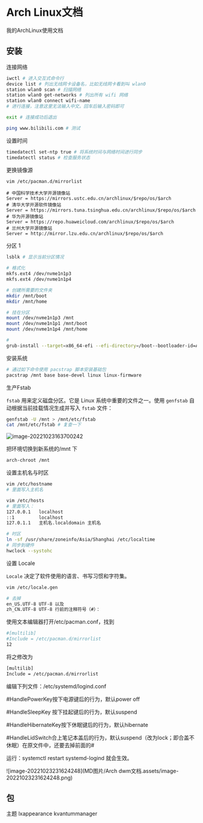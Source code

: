 # Arch Linux文档

我的ArchLinux使用文档



## 安装

连接网络

```bash
iwctl # 进入交互式命令行
device list # 列出无线网卡设备名，比如无线网卡看到叫 wlan0
station wlan0 scan # 扫描网络
station wlan0 get-networks # 列出所有 wifi 网络
station wlan0 connect wifi-name 
# 进行连接，注意这里无法输入中文。回车后输入密码即可

exit # 连接成功后退出

ping www.bilibili.com # 测试
```

设置时间

```bash
timedatectl set-ntp true # 将系统时间与网络时间进行同步
timedatectl status # 检查服务状态
```

更换镜像源

```bash
vim /etc/pacman.d/mirrorlist
```

```properties
# 中国科学技术大学开源镜像站
Server = https://mirrors.ustc.edu.cn/archlinux/$repo/os/$arch 
# 清华大学开源软件镜像站
Server = https://mirrors.tuna.tsinghua.edu.cn/archlinux/$repo/os/$arch
# 华为开源镜像站
Server = https://repo.huaweicloud.com/archlinux/$repo/os/$arch 
# 兰州大学开源镜像站
Server = http://mirror.lzu.edu.cn/archlinux/$repo/os/$arch 
```



分区 1

```bash
lsblk # 显示当前分区情况

# 格式化
mkfs.ext4 /dev/nvme1n1p3
mkfs.ext4 /dev/nvme1n1p4

# 创建所需要的文件夹
mkdir /mnt/boot
mkdir /mnt/home

# 挂在分区
mount /dev/nvme1n1p3 /mnt
mount /dev/nvme1n1p1 /mnt/boot
mount /dev/nvme1n1p4 /mnt/home

# 
grub-install --target=x86_64-efi --efi-directory=/boot--bootloader-id=ARCH

```

安装系统

```bash
# 通过如下命令使用 pacstrap 脚本安装基础包
pacstrap /mnt base base-devel linux linux-firmware
```

生产Fstab

`fstab` 用来定义磁盘分区。它是 Linux 系统中重要的文件之一。使用 `genfstab` 自动根据当前挂载情况生成并写入 `fstab` 文件：

```bash
genfstab -U /mnt > /mnt/etc/fstab
cat /mnt/etc/fstab # 复查一下
```

![image-20221023163700242](MD图片/ArchLInux使用.assets/image-20221023163700242.png)

把环境切换到新系统的/mnt 下

```bash
arch-chroot /mnt
```

设置主机名与时区

```bash
vim /etc/hostname 
# 里面写入主机名

vim /etc/hosts
# 里面写入：
127.0.0.1   localhost
::1         localhost
127.0.1.1   主机名.localdomain	主机名

# 时区
ln -sf /usr/share/zoneinfo/Asia/Shanghai /etc/localtime
# 同步到硬件
hwclock --systohc
```

设置 Locale

`Locale` 决定了软件使用的语言、书写习惯和字符集。

```bash
vim /etc/locale.gen

# 去掉 
en_US.UTF-8 UTF-8 以及 
zh_CN.UTF-8 UTF-8 行前的注释符号（#）：
```

























































































使用文本编辑器打开/etc/pacman.conf，找到

```bash
#[multilib]
#Include = /etc/pacman.d/mirrorlist
12
```

将之修改为

```bash
[multilib]
Include = /etc/pacman.d/mirrorlist
```

编辑下列文件：/etc/systemd/logind.conf

\#HandlePowerKey按下电源键后的行为，默认power off

\#HandleSleepKey 按下挂起键后的行为，默认suspend

\#HandleHibernateKey按下休眠键后的行为，默认hibernate

\#HandleLidSwitch合上笔记本盖后的行为，默认suspend（改为lock；即合盖不休眠）在原文件中，还要去掉前面的#

运行：systemctl restart systemd-logind 就会生效。



![image-20221023231624248](MD图片/Arch  dwm文档.assets/image-20221023231624248.png)





## 包

主题 lxappearance  kvantummanager















